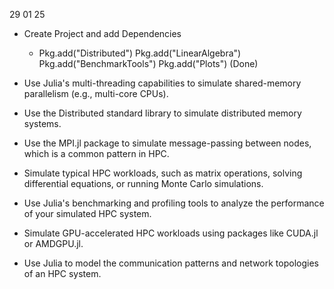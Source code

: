 29 01 25

- Create Project and add Dependencies
  - Pkg.add("Distributed")
    Pkg.add("LinearAlgebra")
    Pkg.add("BenchmarkTools")
    Pkg.add("Plots")
(Done)

- Use Julia's multi-threading capabilities to simulate shared-memory parallelism (e.g., multi-core CPUs).

- Use the Distributed standard library to simulate distributed memory systems.

- Use the MPI.jl package to simulate message-passing between nodes, which is a common pattern in HPC.

- Simulate typical HPC workloads, such as matrix operations, solving differential equations, or running Monte Carlo simulations.

- Use Julia's benchmarking and profiling tools to analyze the performance of your simulated HPC system.

- Simulate GPU-accelerated HPC workloads using packages like CUDA.jl or AMDGPU.jl.

- Use Julia to model the communication patterns and network topologies of an HPC system.